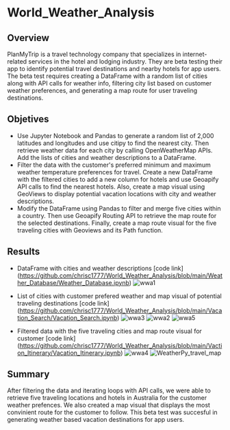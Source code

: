 # World_Weather_Analysis
## Overview
PlanMyTrip is a travel technology company that specializes in internet-related services in the hotel and lodging industry. They are beta testing their app to identify potential travel destinations and nearby hotels for app users. The beta test requires creating a DataFrame with a random list of cities along with API calls for weather info, filtering city list based on customer weather preferences, and generating a map route for user traveling destinations.


## Objetives
- Use Jupyter Notebook and Pandas to generate a random list of 2,000 latitudes and longitudes and use citipy to find the nearest city. Then retrieve weather data for each city by calling OpenWeatherMap APIs. Add the lists of cities and weather descriptions to a DataFrame.
- Filter the data with the customer's preferred minimum and maximum weather temperature preferences for travel. Create a new DataFrame with the filtered cities to add a new column for hotels and use Geoapify API calls to find the nearest hotels. Also, create a map visual using GeoViews to display potential vacation locations with city and weather descriptions.
- Modify the DataFrame using Pandas to filter and merge five cities within a country. Then use Geoapify Routing API to retrieve the map route for the selected destinations. Finally, create a  map route visual for the five traveling cities with Geoviews and its Path function. 

## Results
- DataFrame with cities and weather descriptions [code link] (https://github.com/chrisc1777/World_Weather_Analysis/blob/main/Weather_Database/Weather_Database.ipynb)
![wwa1](https://user-images.githubusercontent.com/106359564/215585358-dbc09a67-f74f-4aeb-8ac7-e8a9fc821aef.png)



- List of cities with customer prefered weather and map visual of potential traveling destinations [code link] (https://github.com/chrisc1777/World_Weather_Analysis/blob/main/Vacation_Search/Vacation_Search.ipynb)
![wwa3](https://user-images.githubusercontent.com/106359564/215585502-ab7dab25-d3b3-44c7-a962-513eccdb1ea0.png)
![wwa2](https://user-images.githubusercontent.com/106359564/215585415-57c92fd0-829b-44a7-98fe-2aee868cf5b9.png)
![wwa5](https://user-images.githubusercontent.com/106359564/215586702-558d5efc-e61a-4328-8300-360361e5fc84.png)



- Filtered data with the five traveling cities and map route visual for customer [code link] (https://github.com/chrisc1777/World_Weather_Analysis/blob/main/Vaction_Itinerary/Vacation_Itinerary.ipynb)
![wwa4](https://user-images.githubusercontent.com/106359564/215585516-6d94f3ba-7743-44b9-aabf-41114e4c1835.png)
![WeatherPy_travel_map](https://user-images.githubusercontent.com/106359564/215576179-bcd0dc8d-9861-4bf8-8ef2-8570d992111e.png)




## Summary
After filtering the data and iterating loops with API calls, we were able to retrieve five traveling locations and hotels in Australia for the customer weather prefences. We also created a map visual that displays the most convinient route for the customer to follow. This beta test was succesful in generating weather based vacation destinations for app users.

